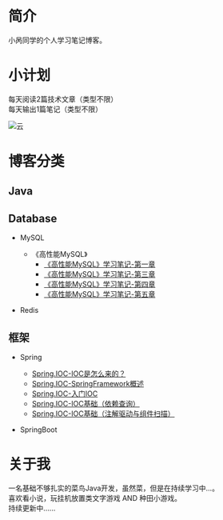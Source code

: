 # 简介
小呙同学的个人学习笔记博客。

# 小计划
每天阅读2篇技术文章（类型不限）<br>
每天输出1篇笔记（类型不限）

![云](https://user-images.githubusercontent.com/118878596/205536454-dab934c5-a367-48ce-bfe6-a40b49beb177.jpg)

# 博客分类
## Java

## Database
- MySQL
   - 《高性能MySQL》
      - [《高性能MySQL》学习笔记-第一章](https://github.com/ClassmateGuo/blog/issues/1)
      - [《高性能MySQL》学习笔记-第三章](https://github.com/ClassmateGuo/blog/issues/2)
      - [《高性能MySQL》学习笔记-第四章](https://github.com/ClassmateGuo/blog/issues/3)
      - [《高性能MySQL》学习笔记-第五章](https://github.com/ClassmateGuo/blog/issues/9)
      
- Redis
      
## 框架
- Spring
   - [Spring.IOC-IOC是怎么来的？](https://github.com/ClassmateGuo/blog/issues/4)
   - [Spring.IOC-SpringFramework概述](https://github.com/ClassmateGuo/blog/issues/5)
   - [Spring.IOC-入门IOC](https://github.com/ClassmateGuo/blog/issues/6)
   - [Spring.IOC-IOC基础（依赖查询）](https://github.com/ClassmateGuo/blog/issues/7)
   - [Spring.IOC-IOC基础（注解驱动与组件扫描）](https://github.com/ClassmateGuo/blog/issues/8)
   
- SpringBoot



# 关于我
一名基础不够扎实的菜鸟Java开发，虽然菜，但是在持续学习中...。<br>
喜欢看小说，玩挂机放置类文字游戏 AND 种田小游戏。<br>
持续更新中......
